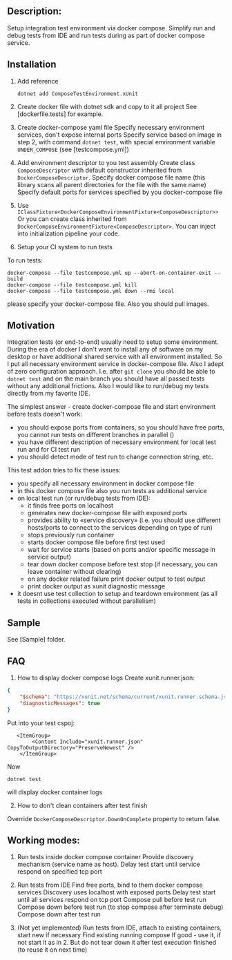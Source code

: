 ﻿## Description:
Setup integration test environment via docker compose. Simplify run and debug tests from IDE and run tests 
during as part of docker compose service.

## Installation

1. Add reference
    ```
    dotnet add ComposeTestEnvironment.xUnit
    ```

2. Create docker file with dotnet sdk and copy to it all project
   See [dockerfile.tests] for example.

3. Create docker-compose yaml file
   Specify necessary environment services, don't expose internal ports
   Specify service based on image in step 2, with command `dotnet test`, with special environment variable `UNDER_COMPOSE` (see [testcompose.yml])

4. Add environment descriptor to you test assembly 
   Create class `ComposeDescriptor` with default constructor inherited from `DockerComposeDescriptor`.
   Specify docker compose file name (this library scans all parent directories for the file with the same name)
   Specify default ports for services specified by you docker-compose file
   
5. Use `IClassFixture<DockerComposeEnvironmentFixture<ComposeDescriptor>>`
   Or you can create class inherited from `DockerComposeEnvironmentFixture<ComposeDescriptor>`.
   You can inject into initialization pipeline your code.

6. Setup your CI system to run tests

To run tests:
```
docker-compose --file testcompose.yml up --abort-on-container-exit --build
docker-compose --file testcompose.yml kill
docker-compose --file testcompose.yml down --rmi local
```
please specify your docker-compose file. Also you should pull images.


## Motivation
Integration tests (or end-to-end) usually need to setup some environment. During the era of docker I don't want 
to install any of software on my desktop or have additional shared service with all environment installed. So I 
put all necessary environment service in docker-compose file. Also I adept of zero configuration approach. I.e.
after `git clone` you should be able to `dotnet test` and on the main branch you should have all passed tests 
without any additional frictions. Also I would like to run/debug my tests directly from my favorite IDE.

The simplest answer - create docker-compose file and start environment before tests doesn't work:
- you should expose ports from containers, so you should have free ports, you cannot run tests on different branches in parallel ()
- you have different description of necessary environment for local test run and for CI test run
- you should detect mode of test run to change connection string, etc.

This test addon tries to fix these issues:
- you specify all necessary environment in docker compose file
- in this docker compose file also you run tests as additional service
- on local test run (or run/debug tests from IDE):
   - it finds free ports on localhost 
   - generates new docker-compose file with exposed ports 
   - provides ability to «service discovery» (i.e. you should use different hosts/ports to connect to the services 
     depending on type of run)
   - stops previously run container
   - starts docker compose file before first test used
   - wait for service starts (based on ports and/or specific message in service output)
   - tear down docker compose before test stop (if necessary, you can leave container without clearing)
   - on any docker related failure print docker output to test output
   - print docker output as xunit diagnostic message
- it doesnt use test collection to setup and teardown environment (as all tests in collections executed without parallelism)    

## Sample

See [Sample] folder.

## FAQ
1. How to display docker compose logs
Create xunit.runner.json:
```json
{
    "$schema": "https://xunit.net/schema/current/xunit.runner.schema.json",
    "diagnosticMessages": true
}
```
Put into your test cspoj:
```msbuild
   <ItemGroup>
        <Content Include="xunit.runner.json" CopyToOutputDirectory="PreserveNewest" />
    </ItemGroup>
```
Now 
```shell
dotnet test
```
will display docker container logs

2. How to don't clean containers after test finish

Override `DockerComposeDescriptor.DownOnComplete` property to return false.

## Working modes:

1. Run tests inside docker compose container
   Provide discovery mechanism (service name as host).
   Delay test start until service respond on specified tcp port

2. Run tests from IDE
   Find free ports, bind to them docker compose services
   Discovery uses localhost with exposed ports
   Delay test start until all services respond on tcp port
   Compose pull before test run
   Compose down before test run (to stop compose after terminate debug)
   Compose down after test run
   
3. (Not yet implemented) Run tests from IDE, attach to existing containers, start new if necessary
   Find existing running compose
   If good - use it, if not start it as in 2. But do not tear down it after test execution finished (to reuse it on next time)
